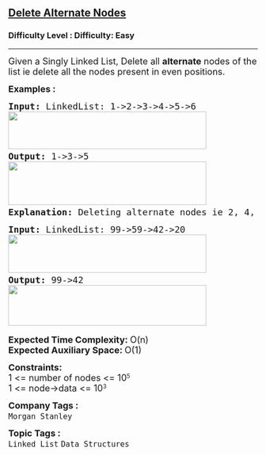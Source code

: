 <h2><a href="https://www.geeksforgeeks.org/problems/delete-alternate-nodes/1?page=1&category=Linked%20List&sortBy=difficulty">Delete Alternate Nodes</a></h2><h3>Difficulty Level : Difficulty: Easy</h3><hr><div class="problems_problem_content__Xm_eO"><p><span style="font-size: 18px;">Given a Singly Linked List, Delete all <strong>alternate</strong> nodes of the list ie delete all the nodes present in even positions.</span></p>
<p><span style="font-size: 18px;"><strong>Examples :</strong></span></p>
<pre><span style="font-size: 18px;"><strong>Input: </strong>LinkedList: 1-&gt;2-&gt;3-&gt;4-&gt;5-&gt;6<br><img src="https://media.geeksforgeeks.org/img-practice/prod/addEditProblem/700584/Web/Other/blobid0_1720609786.png" width="400" height="76"> <br><strong>Output: </strong>1-&gt;3-&gt;5<br><img src="https://media.geeksforgeeks.org/img-practice/prod/addEditProblem/700584/Web/Other/blobid1_1720609803.png" width="400" height="88"><strong>
Explanation: </strong>Deleting alternate nodes ie 2, 4, 6 results in the linked list with elements 1-&gt;3-&gt;5.</span>
</pre>
<pre><span style="font-size: 18px;"><strong>Input: </strong>LinkedList: 99-&gt;59-&gt;42-&gt;20<br><img src="https://media.geeksforgeeks.org/img-practice/prod/addEditProblem/700584/Web/Other/blobid2_1720609822.png" width="400" height="77"> <br><strong>Output: </strong>99-&gt;42<br><img src="https://media.geeksforgeeks.org/img-practice/prod/addEditProblem/700584/Web/Other/blobid3_1720609839.png" width="400" height="82"> </span></pre>
<p><span style="font-size: 18px;"><strong>Expected Time Complexity: </strong>O(n)<br><strong>Expected Auxiliary Space:&nbsp;</strong>O(1)</span></p>
<p><strong style="font-size: 18px;">Constraints:</strong><br style="font-size: 18px;"><span style="font-size: 18px;">1 &lt;= number of nodes &lt;= 10</span><sup>5</sup><br style="font-size: 18px;"><span style="font-size: 18px;">1 &lt;= node-&gt;data &lt;= 10</span><sup>3</sup></p></div><p><span style=font-size:18px><strong>Company Tags : </strong><br><code>Morgan Stanley</code>&nbsp;<br><p><span style=font-size:18px><strong>Topic Tags : </strong><br><code>Linked List</code>&nbsp;<code>Data Structures</code>&nbsp;